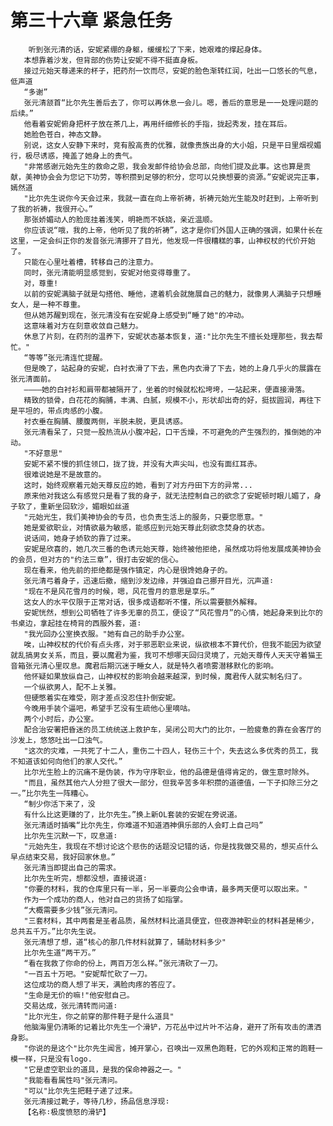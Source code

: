 # 第三十六章 紧急任务
        听到张元清的话，安妮紧绷的身躯，缓缓松了下来，她艰难的撑起身体。
       本想靠着沙发，但背部的伤势让安妮不得不挺直身板。
       接过元始天尊递来的杯子，把药剂一饮而尽，安妮的脸色渐转红润，吐出一口悠长的气息，低声道
       “多谢”
       张元清颔首“比尔先生善后去了，你可以再休息一会儿。嗯，善后的意思是一一处理问题的后续。”
       他看着安妮俯身把杯子放在茶几上，再用纤细修长的手指，拢起秀发，挂在耳后。
       她脸色苍白，神态文静。
       别说，这女人安静下来时，竞有股高贵的优雅，就像贵族出身的大小姐，只是平日里烟视媚行，极尽诱惑，掩盖了她身上的贵气。
       "非常感谢元始先生的救命之恩，我会发邮件给协会总部，向他们提及此事。这也算是贡献，美神协会会为您记下功劳，等积攒到足够的积分，您可以兑换想要的资源。”安妮说完正事，嫣然道
       "比尔先生说你今天会过来，我就一直在向上帝祈祷，祈祷元始光生能及时赶到，上帝听到了我的祈祷，我很开心。”
       那张娇媚动人的脸庞挂着浅笑，明艳而不妖娆，亲近温顺。
       你应该说“哦，我的上帝，他听见了我的祈祷”，这才是你们外国人正确的强调，如果什长在这里，一定会纠正你的发音张元清挪开了目光，他发现一件很糟糕的事，山神权杖的代价开始了。
       只能在心里吐着槽，转移自己的注意力。
       同时，张元清能明显感觉到，安妮对他变得尊重了。
       对，尊重!
       以前的安妮满脑子就是勾搭他、睡他，逮着机会就施展自己的魅力，就像男人满脑子只想睡女人，是一种不尊重。
       但从她苏醒到现在，张元清没有在安妮身上感受到“睡了她"的冲动。
       这意味着对方在刻意收敛自己魅力。
       休息了片刻，在药剂的温养下，安妮状态基本恢复，道∶"比尔先生不擅长处理那些，我去帮忙。"
       “等等”张元清连忙提醒。
       但是晚了，站起身的安妮，白衬衣滑了下去，黑色内衣滑了下去，她的上身几乎火的展露在张元清面前。
       ――――她的白衬衫和肩带都被隔开了，坐着的时候就松松垮垮，一站起来，便直接滑落。
       精致的锁骨，白花花的胸脯，丰满、白腻，规模不小，形状却出奇的好，挺拔圆润，再往下是平坦的，带点肉感的小腹。
       衬衣垂在胸脯、腰腹两侧，半脱未脱，更具诱惑。
       张元清看呆了，只觉一股热流从小腹冲起，口干舌燥，不可避免的产生强烈的，推倒她的冲动。
       "不好意思"
       安妮不紧不慢的抓住领口，拢了拢，并没有大声尖叫，也没有面红耳赤。
       很难说她是不是故意的。
       这时，始终观察着元始天尊反应的她，看到了对方丹田下方的异常...
       原来他对我这么有感觉只是看了我的身子，就无法控制自己的欲念了安妮顿时眼儿媚了，身子软了，重新坐回软沙，媚眼如丝道
       "元始光生，我们美神协会的专员，也负责生活上的服务，只要您愿意。"
       她是爱欲职业，对情欲最为敏感，能感应到元始天尊此刻欲念焚身的状态。
       说话间，她身子娇软的靠了过来。
       安妮是欣喜的，她几次三番的色诱元始天尊，始终被他拒绝，虽然成功将他发展成美神协会的会员，但对方的"约法三章”，很打击安妮的信心。
       现在看来，他先前的拒绝都是强作镇定，内心是很馋她身子的。
       张元清弓着身子，迅速后撤，缩到沙发边缘，并强迫自己挪开目光，沉声道∶
       "现在不是风花雪月的时候，嗯，风花雪月的意思是享乐。”
       这女人的水平仅限于正常对话，很多成语都听不懂，所以需要额外解释。
       安妮恍然，想到公司牺牲了许多无辜的员工，便设了“风花雪月”的心情，她起身来到比尔的书桌边，拿起挂在椅背的西服外套，道∶
       "我光回办公室换衣服。"她有自己的助手办公室。
       唉，山神权杖的代价有点头疼，对于邪恶职业来说，纵欲根本不算代价，但我不能因为欲望就乱搞男女关系，而且，要以魔君为鉴，我可不想哪天回归灵境了，元始天尊传人天天守着猫王音箱张元清心里叹息。魔君后期沉迷于睡女人，就是特久者喷雾潜移默化的影响。
       他怀疑如果放纵自己，山神权杖的影响会越来越深，到时候，魔君传人就实制名归了。
       一个纵欲男人，配不上关雅。
       但硬憋着实在难受，刚才差点没忍住扑倒安妮。
       今晚用手装个逼吧，希望手艺没有生疏他心里嘀咕。
       两个小时后，办公室。
       配合治安署把昏迷的员工统统送上救护车，吴闭公司大门的比尔，一脸疲惫的靠在会客厅的沙发上，悠悠吐出一口浊气。
       "这次的灾难，一共死了十二人，重伤二十四人，轻伤三十个，失去这么多优秀的员工，我不知道该如何向他们的家人交代。”
       比尔光生脸上的沉痛不是伪装，作为守序职业，他的品德是值得肯定的，做生意时除外。
       "而且，虽然其他六人分担了很大一部分，但我辛苦多年积攒的道德值，一下子扣除三分之一。”比尔先生一阵糟心。
       “制少你活下来了，没
       有什么比这更赚的了，比尔先生。”换上新OL套装的安妮在旁说道。
       张元清适时插嘴“比尔先生，你难道不知道酒神俱乐部的人会盯上自己吗”
       比尔先生沉默一下，叹息道∶
       "元始先生，我现在不想讨论这个悲伤的话题没记错的话，你是找我做交易的，想买点什么早点结束交易，我好回家休息。”
       张元清当即提出自己的需求。
       比尔先生听完，想都没想，直接说道∶
       "你要的材料，我的仓库里只有一半，另一半要向公会申请，最多两天便可以取出来。"
       作为一个成功的商人，他对自己的货扬了如指掌。
       “大概需要多少钱”张元清问。
       "三套材料，其中两套是圣者品质，虽然材料比道具便宜，但夜游神职业的材料甚是稀少，总共五千万。”比尔先生说。
       张元清想了想，道“核心的那几件材料就算了，辅助材料多少"
       比尔先生道“两干万。”
       “看在我救了你命的份上，两百万怎么样。”张元清砍了一刀。
       "一百五十万吧。"安妮帮忙砍了一刀。
       这位成功的商人想了半天，满脸肉疼的答应了。
       "生命是无价的嘛!"他安慰自己。
       交易达成，张元清转而问道∶
       "比尔光生，你之前穿的那件鞋子是什么道具"
       他脑海里仍清晰的记着比尔先生一个滑铲，万花丛中过片叶不沾身，避开了所有攻击的潇洒身影。
       "你说的是这个"比尔先生闻言，摊开掌心，召唤出一双黑色跑鞋，它的外观和正常的跑鞋一模一样，只是没有logo.
       "它是虚空职业的道具，是我的保命神器之一。"
       "我能看看属性吗"张元清问。
       "可以"比尔先生把鞋子递了过来。
       张元清接过靴子，等待几秒，扬品信息浮现∶
       【名称∶极度愤怒的滑铲】